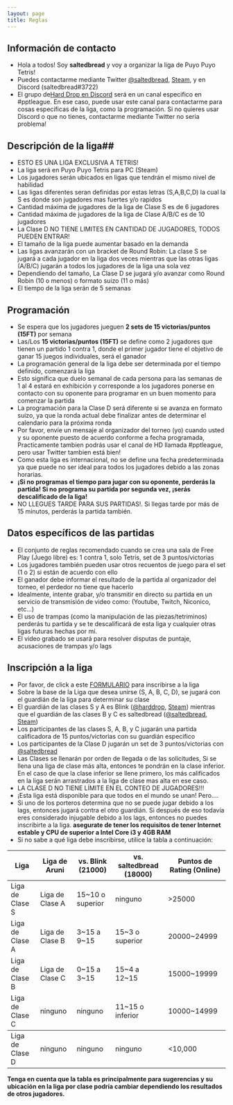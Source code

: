 ```yaml
---
layout: page
title: Reglas
---
```



## Información de contacto ##
- Hola a todos! Soy **saltedbread** y voy a organizar la liga de Puyo Puyo Tetris!
- Puedes contactarme mediante Twitter <a href="https://twitter.com/saltedbread">@saltedbread</a>, <a href="https://steamcommunity.com/id/saltedbread/">Steam</a>, y en Discord (saltedbread#3722)
- El grupo de<a href="https://discord.gg/harddrop">Hard Drop en Discord</a> será en un canal especifico en  #pptleague. En ese caso, puede usar este canal para contactarme para cosas específicas de la liga, como la programación. Si no quieres usar Discord o que no tienes, contactarme mediante Twitter no seria problema!

## Descripción de la liga##
- ESTO ES UNA LIGA EXCLUSIVA A TETRIS!
- La liga será en Puyo Puyo Tetris para PC (Steam)
- Los jugadores serán ubicados en ligas que tendrán el mismo nivel de habilidad
- Las ligas diferentes seran definidas por estas letras (S,A,B,C,D) la cual la S es donde son jugadores mas fuertes y/o rapidos
- Cantidad máxima de jugadores de la liga de Clase S es de 6 jugadores
- Cantidad máxima de jugadores de la liga de Clase A/B/C es de 10 jugadores
- La Clase D NO TIENE LIMITES EN CANTIDAD DE JUGADORES, TODOS PUEDEN ENTRAR!
- El tamaño de la liga puede aumentar basado en la demanda
- Las ligas avanzarán con un bracket de Round Robin: La clase S se jugará a cada jugador en la liga dos veces mientras que las otras ligas (A/B/C) jugarán a todos los jugadores de la liga una sola vez
- Dependiendo del tamaño, La Clase D se jugará y/o avanzar como Round Robin (10 o menos) o formato suizo (11 o más)
- El tiempo de la liga serán de 5 semanas


## Programación ##
- Se espera que los jugadores jueguen **2 sets de 15 victorias/puntos (15FT)** por semana
- Las/Los **15 victorias/puntos (15FT)** se define como 2 jugadores que tienen un partido 1 contra 1, donde el primer jugador tiene el objetivo de ganar 15 juegos individuales, será el ganador
- La programación general de la liga debe ser determinada por el tiempo definido, comenzará la liga
- Esto significa que duelo semanal de cada persona para las semanas de 1 al 4 estará en exhibición y corresponde a los jugadores ponerse en contacto con su oponente para programar en un buen momento para comenzar la partida
- La programación para la Clase D será diferente si se avanza en formato suizo, ya que la ronda actual debe finalizar antes de determinar el calendario para la próxima ronda
- Por favor, envíe un mensaje al organizador del torneo (yo) cuando usted y su oponente puesto de acuerdo conforme a fecha programada, Practicamente tambien podrás usar el canal de HD llamada #pptleague, pero usar Twitter tambien está bien!
- Como esta liga es internacional, no se define una fecha predeterminada ya que puede no ser ideal para todos los jugadores debido a las zonas horarias.
- **¡Si no programas el tiempo para jugar con su oponente, perderás la partida! Si no programa su partida por segunda vez, ¡serás descalificado de la liga!**
- NO LLEGUES TARDE PARA SUS PARTIDAS!. Si llegas tarde por más de 15 minutos, perderás la partida también.

## Datos específicos de las partidas ##
- El conjunto de reglas recomendado cuando se crea una sala de Free Play (Juego libre) es: 1 contra 1, solo Tetris, set de 3 puntos/victorias
- Los jugadores también pueden usar otros recuentos de juego para el set (1 o 2) si están de acuerdo con ello
- El ganador debe informar el resultado de la partida al organizador del torneo, el perdedor no tiene que hacerlo
- Idealmente, intente grabar, y/o transmitir en directo su partida en un servicio de transmisión de video como: (Youtube, Twitch, Niconico, etc...)
- El uso de trampas (como la manipulación de las piezas/tetriminos) perderás tu partida y  se te descalificará de esta liga y cualquier otras ligas futuras hechas por mí.
- El video grabado se usará para resolver disputas de puntaje, acusaciones de trampas y/o lags

## Inscripción a la liga ##
- Por favor, de click a este <a href="https://goo.gl/forms/ufoIOwyj3x2opccX2">FORMULARIO</a> para inscribirse a la liga
- Sobre la base de la Liga que desea unirse (S, A, B, C, D), se jugará con el guardián de la liga para determinar su clase
- El guardián de las clases S y A es Blink (<a href="https://twitter.com/harddrop">@harddrop</a>, <a href="https://steamcommunity.com/id/Brinku/">Steam</a>) mientras que el guardián de las clases B y C es saltedbread (<a href="https://twitter.com/saltedbread">@saltedbread</a>, <a href="https://steamcommunity.com/id/saltedbread/">Steam</a>)
- Los participantes de las clases S, A, B, y C jugarán una partida calificadora de 15 puntos/victorias con su guardián especifico
- Los participantes de la Clase D jugarán un set de 3 puntos/victorias con <a href="https://twitter.com/saltedbread">@saltedbread</a>
- Las Clases se llenarán por orden de llegada o de las solicitudes, Si se llena una liga de clase más alta, entonces te pondrán en la clase inferior. En el caso de que la clase inferior se llene primero, los más calificados en la liga serán arrastrados a la liga de clase mas alta en ese caso.
- LA CLASE D NO TIENE LÍMITE EN EL CONTEO DE JUGADORES!!!
- ¡Esta liga está disponible para que todos en el mundo se unan! Pero....
- Si uno de los porteros determina que no se puede jugar debido a los lags, entonces jugará contra el otro guardián. Si después de eso todavía eres considerado injugable debido a los lags, entonces no puedes inscribirte a la liga. **asegurate de tener los requisitos de tener Internet estable y CPU de superior a Intel Core i3 y 4GB RAM**
- Si no sabe a qué liga debe inscribirse, utilice la tabla a continuación:

<table>
  <thead>
    <tr>
      <th>Liga</th>
      <th>Liga de Aruni</th>
      <th>vs. Blink (21000)</th>
      <th>vs. saltedbread (18000)</th>
	  <th>Puntos de Rating (Online)</th>
    </tr>
  </thead>
  <tbody>
    <tr>
      <td>Liga de Clase S</td>
      <td>Liga de Clase A</td>
      <td>15~10 o superior</td>
      <td>ninguno</td>
      <td>>25000</td>
    </tr>
    <tr>
      <td>Liga de Clase A</td>
      <td>Liga de Clase B</td>
      <td>3~15 a 9~15</td>
      <td>15~3 o superior</td>
      <td>20000~24999</td>
    </tr>
    <tr>
      <td>Liga de Clase B</td>
      <td>Liga de Clase C</td>
      <td>0~15 a 3~15</td>
      <td>15~4 a 12~15</td>
      <td>15000~19999</td>
    </tr>
    <tr>
      <td>Liga de Clase C</td>
      <td>ninguno</td>
      <td>ninguno</td>
      <td>11~15 o inferior</td>
      <td>10000~14999</td>
    </tr>
  </tbody>
  <tbody>
    <tr>
      <td>Liga de Clase D</td>
      <td>ninguno</td>
      <td>ninguno</td>
      <td>ninguno</td>
      <td><10,000</td>
    </tr>
  </tbody>
</table>

**Tenga en cuenta que la tabla es principalmente para sugerencias y su ubicación en la liga por clase podría cambiar dependiendo los resultados de otros jugadores.**
